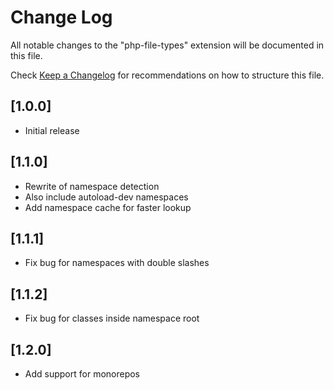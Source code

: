 # Change Log
All notable changes to the "php-file-types" extension will be documented in this file.

Check [Keep a Changelog](http://keepachangelog.com/) for recommendations on how to structure this file.

## [1.0.0]
- Initial release

## [1.1.0]
- Rewrite of namespace detection
- Also include autoload-dev namespaces
- Add namespace cache for faster lookup

## [1.1.1]
- Fix bug for namespaces with double slashes

## [1.1.2]
- Fix bug for classes inside namespace root

## [1.2.0]
- Add support for monorepos